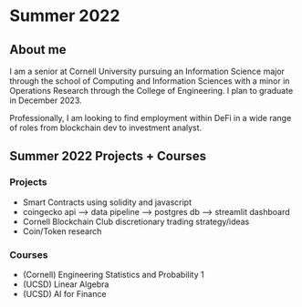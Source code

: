 # Summer 2022

## About me 
I am a senior at Cornell University pursuing an Information Science major through the school of Computing and Information Sciences with a minor in Operations Research through the College of Engineering. I plan to graduate in December 2023.

Professionally, I am looking to find employment within DeFi in a wide range of roles from blockchain dev to investment analyst.

## Summer 2022 Projects + Courses
### Projects
- Smart Contracts using solidity and javascript
- coingecko api --> data pipeline --> postgres db --> streamlit dashboard 
- Cornell Blockchain Club discretionary trading strategy/ideas
- Coin/Token research 
### Courses 
- (Cornell) Engineering Statistics and Probability 1
- (UCSD) Linear Algebra
- (UCSD) AI for Finance 


